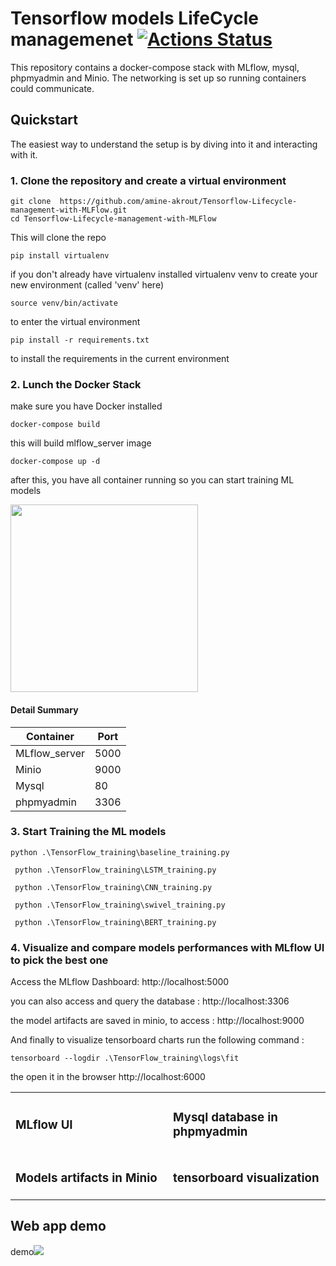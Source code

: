 # Tensorflow models LifeCycle managemenet [![Actions Status](https://github.com/amine-akrout/Tensorflow-Lifecycle-management-with-MLFlow/workflows/VerifyDockerCompose/badge.svg)](https://github.com/amine-akrout/Tensorflow-Lifecycle-management-with-MLFlow/actions)

This repository contains a docker-compose stack with MLflow, mysql, phpmyadmin and Minio. The networking is set up so running containers could communicate.

## Quickstart

The easiest way to understand the setup is by diving into it and interacting with it.

### 1. Clone the repository and create a virtual environment

```
git clone  https://github.com/amine-akrout/Tensorflow-Lifecycle-management-with-MLFlow.git
cd Tensorflow-Lifecycle-management-with-MLFlow
```

This will clone the repo

```
pip install virtualenv
```
if you don't already have virtualenv installed
virtualenv venv to create your new environment (called 'venv' here)
```
source venv/bin/activate
```
to enter the virtual environment
```
pip install -r requirements.txt
```
to install the requirements in the current environment

### 2. Lunch the Docker Stack
make sure you have Docker installed
```
docker-compose build
```
this will build mlflow_server image
```
docker-compose up -d
```
after this, you have all container running so you can start training ML models

<img height="" src="https://github.com/amine-akrout/Tensorflow-Lifecycle-management-with-MLFlow/blob/main/demo/docker_stack.JPG" width="300"/>


#### Detail Summary

| **Container**     	| **Port**  	|
|---------------	|----------	|
| MLflow_server 	| 5000 	|
| Minio         	| 9000 	|
| Mysql         	| 80   	|
| phpmyadmin    	| 3306 	|

### 3. Start Training the ML models
```
python .\TensorFlow_training\baseline_training.py
```

```
 python .\TensorFlow_training\LSTM_training.py
```

```
 python .\TensorFlow_training\CNN_training.py
```

```
 python .\TensorFlow_training\swivel_training.py
```

```
 python .\TensorFlow_training\BERT_training.py
```


### 4. Visualize and compare models performances with MLflow UI to pick the best one
Access the MLflow Dashboard: http://localhost:5000

you can also access and query the database :  http://localhost:3306

the model artifacts are saved in minio, to access : http://localhost:9000

And finally to visualize tensorboard charts run the following command :
```
tensorboard --logdir .\TensorFlow_training\logs\fit
```
the open it in the browser http://localhost:6000


<table>
<tr>
<td style="width: 50%">
<h3>MLflow UI</h3>
<img src="https://github.com/amine-akrout/Tensorflow-Lifecycle-management-with-MLFlow/blob/main/demo/mlflow.JPG" alt="">
</td>
<td>
<h3>Mysql database in phpmyadmin</h3>
<img src="https://github.com/amine-akrout/Tensorflow-Lifecycle-management-with-MLFlow/blob/main/demo/mysql.JPG" alt="">
</td>
</tr>
<td style="width: 50%">
<h3>Models artifacts in Minio</h3>
<img src="https://github.com/amine-akrout/Tensorflow-Lifecycle-management-with-MLFlow/blob/main/demo/minio.JPG" alt="">
</td>
<td style="width: 50%">
<h3>tensorboard visualization</h3>
<img src="https://github.com/amine-akrout/Tensorflow-Lifecycle-management-with-MLFlow/blob/main/demo/tensorboard.JPG" alt="">
</td>
</table>


## Web app demo
demo![](https://github.com/amine-akrout/Tensorflow-Lifecycle-management-with-MLFlow/blob/main/demo/app_demo.png)